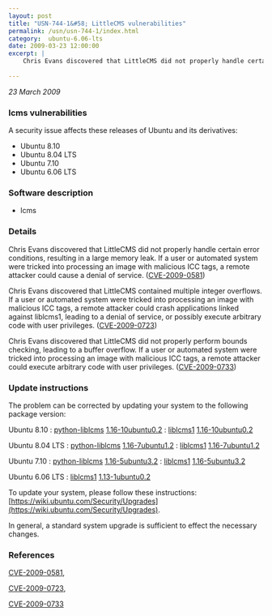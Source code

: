 ```yaml
---
layout: post
title: "USN-744-1&#58; LittleCMS vulnerabilities"
permalink: /usn/usn-744-1/index.html
category:  ubuntu-6.06-lts
date: 2009-03-23 12:00:00
excerpt: |
    Chris Evans discovered that LittleCMS did not properly handle certain error conditions, resulting in a large memory leak. If a user or automated system were tricked into processing an image with malicious ICC tags, a remote attacker could cause a denial of service. ([CVE-2009-0581](http://people.ubuntu.com/~ubuntu-security/cve/CVE-2009-0581))
    
--- 
```

 
 

*23 March 2009*

### lcms vulnerabilities

A security issue affects these releases of Ubuntu and its derivatives:

* Ubuntu 8.10
* Ubuntu 8.04 LTS
* Ubuntu 7.10
* Ubuntu 6.06 LTS

### Software description

* lcms 

### Details

Chris Evans discovered that LittleCMS did not properly handle certain error conditions, resulting in a large memory leak. If a user or automated system were tricked into processing an image with malicious ICC tags, a remote attacker could cause a denial of service. ([CVE-2009-0581](http://people.ubuntu.com/~ubuntu-security/cve/CVE-2009-0581))

Chris Evans discovered that LittleCMS contained multiple integer overflows. If a user or automated system were tricked into processing an image with malicious ICC tags, a remote attacker could crash applications linked against liblcms1, leading to a denial of service, or possibly execute arbitrary code with user privileges. ([CVE-2009-0723](http://people.ubuntu.com/~ubuntu-security/cve/CVE-2009-0723))

Chris Evans discovered that LittleCMS did not properly perform bounds checking, leading to a buffer overflow. If a user or automated system were tricked into processing an image with malicious ICC tags, a remote attacker could execute arbitrary code with user privileges. ([CVE-2009-0733](http://people.ubuntu.com/~ubuntu-security/cve/CVE-2009-0733)) 

### Update instructions

The problem can be corrected by updating your system to the following package version:

Ubuntu 8.10
 : [python-liblcms](https://launchpad.net/ubuntu/+source/lcms) <span> [1.16-10ubuntu0.2](https://launchpad.net/ubuntu/+source/lcms/1.16-10ubuntu0.2) </span> 
 : [liblcms1](https://launchpad.net/ubuntu/+source/lcms) <span> [1.16-10ubuntu0.2](https://launchpad.net/ubuntu/+source/lcms/1.16-10ubuntu0.2) </span> 

Ubuntu 8.04 LTS
 : [python-liblcms](https://launchpad.net/ubuntu/+source/lcms) <span> [1.16-7ubuntu1.2](https://launchpad.net/ubuntu/+source/lcms/1.16-7ubuntu1.2) </span> 
 : [liblcms1](https://launchpad.net/ubuntu/+source/lcms) <span> [1.16-7ubuntu1.2](https://launchpad.net/ubuntu/+source/lcms/1.16-7ubuntu1.2) </span> 

Ubuntu 7.10
 : [python-liblcms](https://launchpad.net/ubuntu/+source/lcms) <span> [1.16-5ubuntu3.2](https://launchpad.net/ubuntu/+source/lcms/1.16-5ubuntu3.2) </span> 
 : [liblcms1](https://launchpad.net/ubuntu/+source/lcms) <span> [1.16-5ubuntu3.2](https://launchpad.net/ubuntu/+source/lcms/1.16-5ubuntu3.2) </span> 

Ubuntu 6.06 LTS
 : [liblcms1](https://launchpad.net/ubuntu/+source/lcms) <span> [1.13-1ubuntu0.2](https://launchpad.net/ubuntu/+source/lcms/1.13-1ubuntu0.2) </span> 

To update your system, please follow these instructions: [https://wiki.ubuntu.com/Security/Upgrades](https://wiki.ubuntu.com/Security/Upgrades).

In general, a standard system upgrade is sufficient to effect the necessary changes. 

### References

 
 [CVE-2009-0581](http://people.ubuntu.com/~ubuntu-security/cve/CVE-2009-0581), 

 [CVE-2009-0723](http://people.ubuntu.com/~ubuntu-security/cve/CVE-2009-0723), 

 [CVE-2009-0733](http://people.ubuntu.com/~ubuntu-security/cve/CVE-2009-0733)
 

